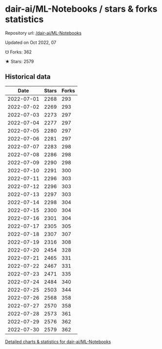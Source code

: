 # dair-ai/ML-Notebooks / stars & forks statistics

Repository url: [/dair-ai/ML-Notebooks](https://github.com/dair-ai/ML-Notebooks)

Updated on Oct 2022, 07

☋ Forks: 362

★ Stars: 2579

## Historical data
| Date | Stars | Forks |
|------|-------|-------|
| 2022-07-01 | 2268 | 293 | 
| 2022-07-02 | 2269 | 293 | 
| 2022-07-03 | 2273 | 297 | 
| 2022-07-04 | 2277 | 297 | 
| 2022-07-05 | 2280 | 297 | 
| 2022-07-06 | 2281 | 297 | 
| 2022-07-07 | 2283 | 298 | 
| 2022-07-08 | 2286 | 298 | 
| 2022-07-09 | 2290 | 298 | 
| 2022-07-10 | 2291 | 300 | 
| 2022-07-11 | 2296 | 303 | 
| 2022-07-12 | 2296 | 303 | 
| 2022-07-13 | 2297 | 303 | 
| 2022-07-14 | 2298 | 304 | 
| 2022-07-15 | 2300 | 304 | 
| 2022-07-16 | 2301 | 304 | 
| 2022-07-17 | 2305 | 305 | 
| 2022-07-18 | 2307 | 307 | 
| 2022-07-19 | 2316 | 308 | 
| 2022-07-20 | 2454 | 328 | 
| 2022-07-21 | 2465 | 331 | 
| 2022-07-22 | 2467 | 331 | 
| 2022-07-23 | 2471 | 335 | 
| 2022-07-24 | 2484 | 340 | 
| 2022-07-25 | 2503 | 344 | 
| 2022-07-26 | 2568 | 358 | 
| 2022-07-27 | 2570 | 358 | 
| 2022-07-28 | 2573 | 361 | 
| 2022-07-29 | 2576 | 362 | 
| 2022-07-30 | 2579 | 362 | 


[Detailed charts & statistics for dair-ai/ML-Notebooks](https://reviewgithub.com/rep/dair-ai/ML-Notebooks)
